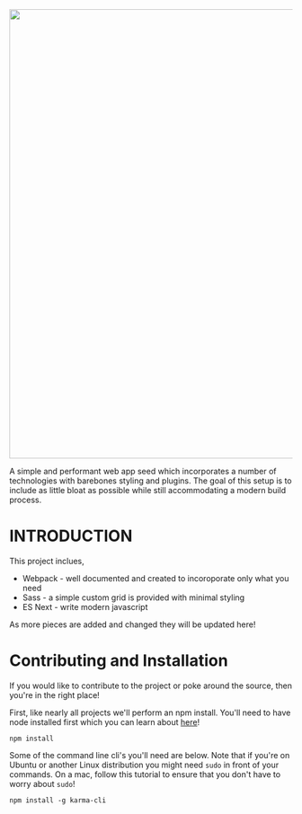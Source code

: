 <img src="http://i.imgur.com/XGVvZxZ.png" width="800px">

A simple and performant web app seed which incorporates a number of technologies with barebones styling and plugins. The goal of this setup is to include as little bloat as possible while still accommodating a modern build process.

# INTRODUCTION
This project inclues,
* Webpack - well documented and created to incoroporate only what you need
* Sass - a simple custom grid is provided with minimal styling
* ES Next - write modern javascript

As more pieces are added and changed they will be updated here!

# Contributing and Installation
If you would like to contribute to the project or poke around the source, then you're
in the right place!

First, like nearly all projects we'll perform an npm install. You'll need to have node
installed first which you can learn about [here](https://nodejs.org/en/download/package-manager/)!

`npm install`

Some of the command line cli's you'll need are below. Note that if you're on Ubuntu or another Linux
distribution you might need `sudo` in front of your commands. On a mac, follow this tutorial to ensure
that you don't have to worry about `sudo`!

`npm install -g karma-cli`
